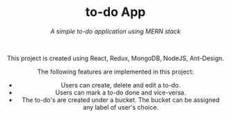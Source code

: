 <div align="center">

# to-do App

_A simple to-do application using MERN stack_

<br/>

This project is created using React, Redux, MongoDB, NodeJS, Ant-Design.

The following features are implemented in this project:

- Users can create, delete and edit a to-do.
- Users can mark a to-do done and vice-versa.
- The to-do's are created under a bucket. The bucket can be assigned any label of user's choice.
